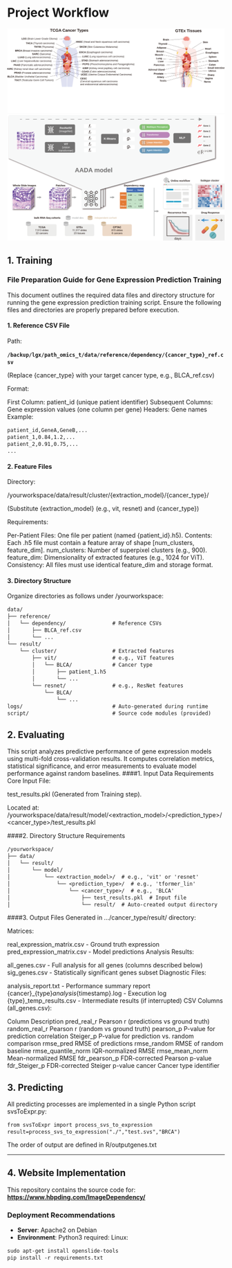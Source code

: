 # Project Workflow
![main](Website/overview1.svg)
![main](Website/overview2.svg)
## 1. Training
### File Preparation Guide for Gene Expression Prediction Training
This document outlines the required data files and directory structure for running the gene expression prediction training script. Ensure the following files and directories are properly prepared before execution.

#### 1. Reference CSV File
Path:

**`/backup/lgx/path_omics_t/data/reference/dependency/{cancer_type}_ref.csv`**

(Replace {cancer_type} with your target cancer type, e.g., BLCA_ref.csv)

Format:

First Column: patient_id (unique patient identifier)
Subsequent Columns: Gene expression values (one column per gene)
Headers: Gene names
Example:
```
patient_id,GeneA,GeneB,...
patient_1,0.84,1.2,...
patient_2,0.91,0.75,...
...

```

#### 2. Feature Files
Directory:

/yourworkspace/data/result/cluster/{extraction_model}/{cancer_type}/

(Substitute {extraction_model} (e.g., vit, resnet) and {cancer_type})

Requirements:

Per-Patient Files: One file per patient (named {patient_id}.h5).
Contents: Each .h5 file must contain a feature array of shape [num_clusters, feature_dim].
num_clusters: Number of superpixel clusters (e.g., 900).
feature_dim: Dimensionality of extracted features (e.g., 1024 for ViT).
Consistency: All files must use identical feature_dim and storage format.

#### 3. Directory Structure
Organize directories as follows under /yourworkspace:

```
data/
├── reference/
│   └── dependency/               # Reference CSVs
│       ├── BLCA_ref.csv
│       └── ...
└── result/
    └── cluster/                  # Extracted features
        ├── vit/                  # e.g., ViT features
        │   └── BLCA/             # Cancer type
        │       ├── patient_1.h5
        │       └── ...
        └── resnet/               # e.g., ResNet features
            └── BLCA/
                └── ...
logs/                             # Auto-generated during runtime
script/                           # Source code modules (provided)

```
## 2. Evaluating
This script analyzes predictive performance of gene expression models using multi-fold cross-validation results. It computes correlation metrics, statistical significance, and error measurements to evaluate model performance against random baselines.
####1. Input Data Requirements
Core Input File:

test_results.pkl (Generated from Training step).

Located at: /yourworkspace/data/result/model/<extraction_model>/<prediction_type>/<cancer_type>/test_results.pkl

####2. Directory Structure Requirements
```
/yourworkspace/
├── data/
│   └── result/
│       └── model/
│           └── <extraction_model>/  # e.g., 'vit' or 'resnet'
│               └── <prediction_type>/  # e.g., 'tformer_lin'
│                   └── <cancer_type>/  # e.g., 'BLCA'
│                       ├── test_results.pkl  # Input file
│                       └── result/  # Auto-created output directory

```
####3. Output Files
Generated in .../cancer_type/result/ directory:

Matrices:

real_expression_matrix.csv - Ground truth expression
pred_expression_matrix.csv - Model predictions
Analysis Results:

all_genes.csv - Full analysis for all genes (columns described below)
sig_genes.csv - Statistically significant genes subset
Diagnostic Files:

analysis_report.txt - Performance summary report
{cancer}_{type}_analysis_{timestamp}.log - Execution log
{type}_temp_results.csv - Intermediate results (if interrupted)
CSV Columns (all_genes.csv):

Column	Description
pred_real_r	Pearson r (predictions vs ground truth)
random_real_r	Pearson r (random vs ground truth)
pearson_p	P-value for prediction correlation
Steiger_p	P-value for prediction vs. random comparison
rmse_pred	RMSE of predictions
rmse_random	RMSE of random baseline
rmse_quantile_norm	IQR-normalized RMSE
rmse_mean_norm	Mean-normalized RMSE
fdr_pearson_p	FDR-corrected Pearson p-value
fdr_Steiger_p	FDR-corrected Steiger p-value
cancer	Cancer type identifier

## 3. Predicting

All predicting processes are implemented in a single Python script svsToExpr.py:

```
from svsToExpr import process_svs_to_expression
result=process_svs_to_expression("./","test.svs","BRCA")
```
The order of output are defined in R/outputgenes.txt

---

## 4. Website Implementation

This repository contains the source code for:  
**https://www.hbpding.com/ImageDependency/**

### Deployment Recommendations
- **Server**: Apache2 on Debian
- **Environment**: Python3 required:
Linux:
```
sudo apt-get install openslide-tools
pip install -r requirements.txt
```
